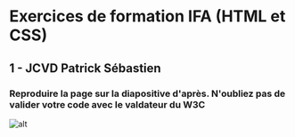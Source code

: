 # Exercices de formation IFA (HTML et CSS)

## 1 - JCVD Patrick Sébastien

### Reproduire la page sur la diapositive d'après. N'oubliez pas de valider votre code avec le valdateur du W3C

![alt](https://github.com/cedric-famibelle/html_css/blob/master/img/jcvdpat.jpg)


